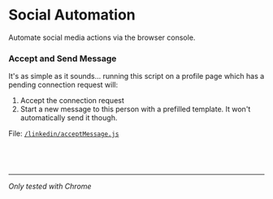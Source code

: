 # Social Automation

Automate social media actions via the browser console.

### Accept and Send Message

It's as simple as it sounds... running this script on a profile page which has a pending connection request will:

1. Accept the connection request
2. Start a new message to this person with a prefilled template. It won't automatically send it though.

File: [`/linkedin/acceptMessage.js`](/linkedin/acceptMessage.js)

## <br/>

---

_Only tested with Chrome_
